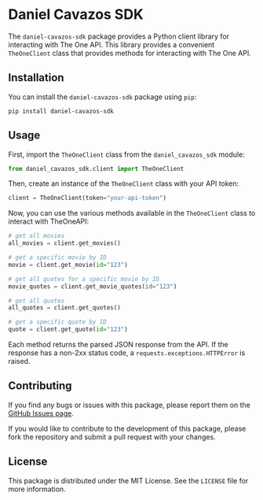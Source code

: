# Daniel Cavazos SDK

The `daniel-cavazos-sdk` package provides a Python client library for interacting with The One API. This library provides a convenient `TheOneClient` class that provides methods for interacting with The One API.

## Installation

You can install the `daniel-cavazos-sdk` package using `pip`:

```
pip install daniel-cavazos-sdk
```

## Usage

First, import the `TheOneClient` class from the `daniel_cavazos_sdk` module:

```python
from daniel_cavazos_sdk.client import TheOneClient
```

Then, create an instance of the `TheOneClient` class with your API token:

```python
client = TheOneClient(token="your-api-token")
```

Now, you can use the various methods available in the `TheOneClient` class to interact with TheOneAPI:

```python
# get all movies
all_movies = client.get_movies()

# get a specific movie by ID
movie = client.get_movie(id="123")

# get all quotes for a specific movie by ID
movie_quotes = client.get_movie_quotes(id="123")

# get all quotes
all_quotes = client.get_quotes()

# get a specific quote by ID
quote = client.get_quote(id="123")
```

Each method returns the parsed JSON response from the API. If the response has a non-2xx status code, a `requests.exceptions.HTTPError` is raised.

## Contributing

If you find any bugs or issues with this package, please report them on the [GitHub Issues page](https://github.com/Caaz/daniel-cavazos-sdk/issues).

If you would like to contribute to the development of this package, please fork the repository and submit a pull request with your changes.

## License

This package is distributed under the MIT License. See the `LICENSE` file for more information.